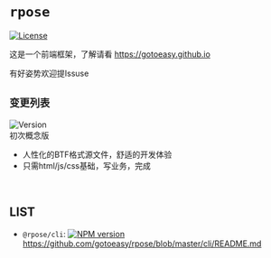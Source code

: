 # `rpose`

[![License](https://img.shields.io/badge/License-Apache%202-brightgreen.svg)](http://www.apache.org/licenses/LICENSE-2.0)

这是一个前端框架，了解请看 https://gotoeasy.github.io


有好姿势欢迎提Issuse


## `变更列表`
![Version](https://img.shields.io/badge/Version-0.1.0-orange.svg) <br>
初次概念版
* 人性化的BTF格式源文件，舒适的开发体验<br>
* 只需html/js/css基础，写业务，完成<br>

<br>

## LIST
* `@rpose/cli`: [![NPM version](https://img.shields.io/npm/v/@rpose/cli.svg)](https://www.npmjs.com/package/@rpose/cli) https://github.com/gotoeasy/rpose/blob/master/cli/README.md

